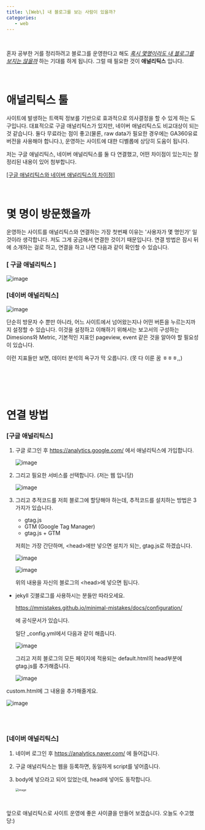 ```yaml
---
title: \[Web\] 내 블로그를 보는 사람이 있을까?
categories:
   - web
---
```






<br>

혼자 공부한 거를 정리하려고 블로그를 운영한다고 해도 *<u>혹시 몇명이라도 내 블로그를 보지는 않을까</u>* 하는 기대를 하게 됩니다. 그럴 때 필요한 것이 **애널리틱스** 입니다.

<br>






# 애널리틱스 툴

사이트에 발생하는 트랙픽 정보를 기반으로 효과적으로 의사결정을 할 수 있게 하는 도구입니다. 대표적으로 구글 애널리틱스가 있지만, 네이버 애널리틱스도 비교대상이 되는 것 같습니다. 둘다 무료라는 점이 좋고(물론, raw data가 필요한 경우에는 GA360유료버전을 사용해야 합니다.), 운영하는 사이트에 대한 디벨롭에 상당히 도움이 됩니다. 

저는 구글 애널리틱스, 네이버 애널리틱스를 둘 다 연결했고, 어떤 차이점이 있는지는 잘 정리된 내용이 있어 첨부합니다.

<a href="https://polygonstudio.tistory.com/158" target='_blank'>[구글 애널리틱스와 네이버 애널리틱스의 차이점] </a>

<br>





# 몇 명이 방문했을까

운영하는 사이트를 애널리틱스와 연결하는 가장 첫번째 이유는 '사용자가 몇 명인가' 일 것이라 생각합니다. 저도 그게 궁금해서 연결한 것이기 때문입니다. 연결 방법은 잠시 뒤에 소개하는 걸로 하고, 연결을 하고 나면 다음과 같이 확인할 수 있습니다.<br>

### [ 구글 애널리틱스 ]

![image](https://user-images.githubusercontent.com/42775225/104138738-72984800-53e9-11eb-9599-7e66a818c928.png)



### [네이버 애널리틱스]

![image](https://user-images.githubusercontent.com/42775225/104138747-82179100-53e9-11eb-8fff-736f95f9eeb0.png)



단순히 방문자 수 뿐만 아니라, 어느 사이트에서 넘어왔는지나 어떤 버튼을 누르는지까지 설정할 수 있습니다. 이것을 설정하고 이해하기 위해서는 보고서의 구성하는 Dimesions와 Metric, 기본적인 지표인 pageview, event 같은 것을 알아야 할 필요성이 있습니다.

이런 지표들만 보면, 데이터 분석의 욕구가 막 오릅니다. (못 다 이룬 꿈 ㅎㅎㅎ,,)

<br><br>

<br>

# 연결 방법



### [구글 애널리틱스]

1. 구글 로그인 후 https://analytics.google.com/  에서 애널리틱스에 가입합니다.

   ![image](https://user-images.githubusercontent.com/42775225/104186274-88455600-5459-11eb-87c6-994a94dbabcc.png)

   

2. 그리고 필요한 서비스를 선택합니다. (저는 웹 입니당)

   ![image](https://user-images.githubusercontent.com/42775225/104186352-9eebad00-5459-11eb-83f1-3f5bb06a139f.png)

   

   

3. 그리고 추적코드를 저희 블로그에 할당해야 하는데, 추적코드를 설치하는 방법은 3가지가 있습니다.

   - gtag.js
   - GTM (Google Tag Manager)
   - gtag.js + GTM

   저희는 가장 간단하며, \<head>에만 넣으면 설치가 되는, gtag.js로 하겠습니다. 

   ![image](https://user-images.githubusercontent.com/42775225/104186661-115c8d00-545a-11eb-92a6-3645e9b5cf03.png)

   ![image](https://user-images.githubusercontent.com/42775225/104186686-21746c80-545a-11eb-9466-f99188aee84c.png)

   위의 내용을 자신의 블로그의 \<head>에 넣으면 됩니다. 



* jekyll 깃블로그를 사용하시는 분들만 따라오세요.

  https://mmistakes.github.io/minimal-mistakes/docs/configuration/

  에 공식문서가 있습니다. 

  일단 _config.yml에서 다음과 같이 해줍니다.

  ![image](https://user-images.githubusercontent.com/42775225/104187083-b11a1b00-545a-11eb-9071-ff414dd4794c.png)

  그리고 저희 블로그의 모든 페이지에 적용되는 default.html의 head부분에 gtag.js를 추가해줍니다. 

  ![image](https://user-images.githubusercontent.com/42775225/104196559-46231100-5467-11eb-8ea7-5e8ca21deca4.png)

custom.html에 그 내용을 추가해줄게요.

![image](https://user-images.githubusercontent.com/42775225/104187528-43222380-545b-11eb-9a5e-d697c6a7637b.png)



<br><br>

### [네이버 애널리틱스]

1. 네이버 로그인 후 https://analytics.naver.com/ 에 들어갑니다.

2. 구글 애널리틱스는 웹을 등록하면, 동일하게 script를 넣어줍니다. 

3. body에 넣으라고 되어 있었는데, head에 넣어도 동작합니다.

   <img src="https://user-images.githubusercontent.com/42775225/104188146-20dcd580-545c-11eb-9d78-9f712f36b45e.png" alt="image" style="zoom:50%;" />





<br>

앞으로 애널리틱스로 사이트 운영에 좋은 사이클을 만들어 보겠습니다. 오늘도 수고했당:)

